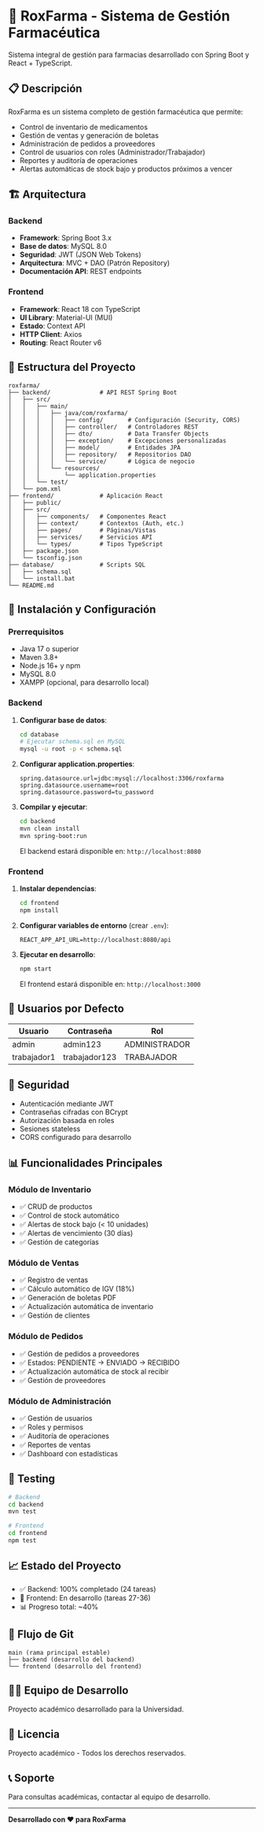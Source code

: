 # 🏥 RoxFarma - Sistema de Gestión Farmacéutica

Sistema integral de gestión para farmacias desarrollado con Spring Boot y React + TypeScript.

## 📋 Descripción

RoxFarma es un sistema completo de gestión farmacéutica que permite:
- Control de inventario de medicamentos
- Gestión de ventas y generación de boletas
- Administración de pedidos a proveedores
- Control de usuarios con roles (Administrador/Trabajador)
- Reportes y auditoría de operaciones
- Alertas automáticas de stock bajo y productos próximos a vencer

## 🏗️ Arquitectura

### Backend
- **Framework**: Spring Boot 3.x
- **Base de datos**: MySQL 8.0
- **Seguridad**: JWT (JSON Web Tokens)
- **Arquitectura**: MVC + DAO (Patrón Repository)
- **Documentación API**: REST endpoints

### Frontend
- **Framework**: React 18 con TypeScript
- **UI Library**: Material-UI (MUI)
- **Estado**: Context API
- **HTTP Client**: Axios
- **Routing**: React Router v6

## 📂 Estructura del Proyecto

```
roxfarma/
├── backend/              # API REST Spring Boot
│   ├── src/
│   │   ├── main/
│   │   │   ├── java/com/roxfarma/
│   │   │   │   ├── config/       # Configuración (Security, CORS)
│   │   │   │   ├── controller/   # Controladores REST
│   │   │   │   ├── dto/          # Data Transfer Objects
│   │   │   │   ├── exception/    # Excepciones personalizadas
│   │   │   │   ├── model/        # Entidades JPA
│   │   │   │   ├── repository/   # Repositorios DAO
│   │   │   │   └── service/      # Lógica de negocio
│   │   │   └── resources/
│   │   │       └── application.properties
│   │   └── test/
│   └── pom.xml
├── frontend/             # Aplicación React
│   ├── public/
│   ├── src/
│   │   ├── components/   # Componentes React
│   │   ├── context/      # Contextos (Auth, etc.)
│   │   ├── pages/        # Páginas/Vistas
│   │   ├── services/     # Servicios API
│   │   └── types/        # Tipos TypeScript
│   ├── package.json
│   └── tsconfig.json
├── database/             # Scripts SQL
│   ├── schema.sql
│   └── install.bat
└── README.md
```

## 🚀 Instalación y Configuración

### Prerrequisitos
- Java 17 o superior
- Maven 3.8+
- Node.js 16+ y npm
- MySQL 8.0
- XAMPP (opcional, para desarrollo local)

### Backend

1. **Configurar base de datos**:
   ```bash
   cd database
   # Ejecutar schema.sql en MySQL
   mysql -u root -p < schema.sql
   ```

2. **Configurar application.properties**:
   ```properties
   spring.datasource.url=jdbc:mysql://localhost:3306/roxfarma
   spring.datasource.username=root
   spring.datasource.password=tu_password
   ```

3. **Compilar y ejecutar**:
   ```bash
   cd backend
   mvn clean install
   mvn spring-boot:run
   ```

   El backend estará disponible en: `http://localhost:8080`

### Frontend

1. **Instalar dependencias**:
   ```bash
   cd frontend
   npm install
   ```

2. **Configurar variables de entorno** (crear `.env`):
   ```
   REACT_APP_API_URL=http://localhost:8080/api
   ```

3. **Ejecutar en desarrollo**:
   ```bash
   npm start
   ```

   El frontend estará disponible en: `http://localhost:3000`

## 👥 Usuarios por Defecto

| Usuario | Contraseña | Rol |
|---------|-----------|-----|
| admin | admin123 | ADMINISTRADOR |
| trabajador1 | trabajador123 | TRABAJADOR |

## 🔐 Seguridad

- Autenticación mediante JWT
- Contraseñas cifradas con BCrypt
- Autorización basada en roles
- Sesiones stateless
- CORS configurado para desarrollo

## 📊 Funcionalidades Principales

### Módulo de Inventario
- ✅ CRUD de productos
- ✅ Control de stock automático
- ✅ Alertas de stock bajo (< 10 unidades)
- ✅ Alertas de vencimiento (30 días)
- ✅ Gestión de categorías

### Módulo de Ventas
- ✅ Registro de ventas
- ✅ Cálculo automático de IGV (18%)
- ✅ Generación de boletas PDF
- ✅ Actualización automática de inventario
- ✅ Gestión de clientes

### Módulo de Pedidos
- ✅ Gestión de pedidos a proveedores
- ✅ Estados: PENDIENTE → ENVIADO → RECIBIDO
- ✅ Actualización automática de stock al recibir
- ✅ Gestión de proveedores

### Módulo de Administración
- ✅ Gestión de usuarios
- ✅ Roles y permisos
- ✅ Auditoría de operaciones
- ✅ Reportes de ventas
- ✅ Dashboard con estadísticas

## 🧪 Testing

```bash
# Backend
cd backend
mvn test

# Frontend
cd frontend
npm test
```

## 📈 Estado del Proyecto

- ✅ Backend: 100% completado (24 tareas)
- 🚧 Frontend: En desarrollo (tareas 27-36)
- 📊 Progreso total: ~40%

## 🌳 Flujo de Git

```
main (rama principal estable)
├── backend (desarrollo del backend)
└── frontend (desarrollo del frontend)
```

## 👨‍💻 Equipo de Desarrollo

Proyecto académico desarrollado para la Universidad.

## 📄 Licencia

Proyecto académico - Todos los derechos reservados.

## 📞 Soporte

Para consultas académicas, contactar al equipo de desarrollo.

---

**Desarrollado con ❤️ para RoxFarma**
